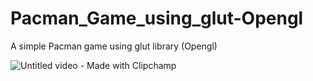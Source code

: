 # Pacman_Game_using_glut-Opengl
A simple Pacman game using glut library (Opengl)


![Untitled video - Made with Clipchamp](https://github.com/FaizanKhan06/Pacman_Game_using_glut-Opengl/assets/62425415/3003ce51-d4c6-4c57-b0a1-5ee6f10e6492)
